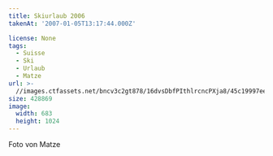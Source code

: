```yaml
---
title: Skiurlaub 2006
takenAt: '2007-01-05T13:17:44.000Z'

license: None
tags:
  - Suisse
  - Ski
  - Urlaub
  - Matze
url: >-
  //images.ctfassets.net/bncv3c2gt878/16dvsDbfPIthlrcncPXja8/45c19997ee619153bb88a3a62470cdcf/skiurlaub-2006_4559679231_o
size: 428869
image:
  width: 683
  height: 1024
---
```


Foto von Matze
